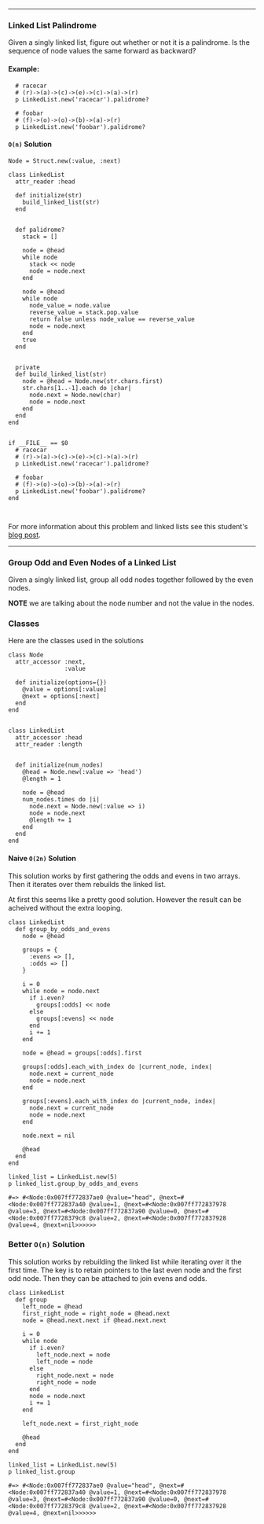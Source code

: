 







***







### Linked List Palindrome



Given a singly linked list, figure out whether or not it is a palindrome. Is the sequence of node values the same forward as backward?


#### Example:

```language-ruby
  # racecar
  # (r)->(a)->(c)->(e)->(c)->(a)->(r)
  p LinkedList.new('racecar').palidrome?

  # foobar
  # (f)->(o)->(o)->(b)->(a)->(r)
  p LinkedList.new('foobar').palidrome?
```


#### `O(n)` Solution

```language-ruby
Node = Struct.new(:value, :next)

class LinkedList
  attr_reader :head

  def initialize(str)
    build_linked_list(str)
  end


  def palidrome?
    stack = []
    
    node = @head
    while node
      stack << node
      node = node.next
    end

    node = @head
    while node
      node_value = node.value
      reverse_value = stack.pop.value
      return false unless node_value == reverse_value
      node = node.next
    end
    true
  end


  private
  def build_linked_list(str)
    node = @head = Node.new(str.chars.first)
    str.chars[1..-1].each do |char|
      node.next = Node.new(char)
      node = node.next
    end
  end
end


if __FILE__ == $0
  # racecar
  # (r)->(a)->(c)->(e)->(c)->(a)->(r)
  p LinkedList.new('racecar').palidrome?

  # foobar
  # (f)->(o)->(o)->(b)->(a)->(r)
  p LinkedList.new('foobar').palidrome?
end



```


For more information about this problem and linked lists see this student's [blog post](http://thomasjlo.tumblr.com/post/139257662138/fun-with-linkedlist).








***







### Group Odd and Even Nodes of a Linked List


Given a singly linked list, group all odd nodes together followed by the even nodes.

**NOTE** we are talking about the node number and not the value in the nodes.


### Classes

Here are the classes used in the solutions

```language-ruby
class Node
  attr_accessor :next,
                :value

  def initialize(options={})
    @value = options[:value]
    @next = options[:next]
  end
end


class LinkedList
  attr_accessor :head
  attr_reader :length


  def initialize(num_nodes)
    @head = Node.new(:value => 'head')
    @length = 1

    node = @head
    num_nodes.times do |i|
      node.next = Node.new(:value => i)
      node = node.next
      @length += 1
    end
  end
end
```


#### Naive `O(2n)` Solution

This solution works by first gathering the odds and evens in two arrays. Then it iterates over them rebuilds the linked list.

At first this seems like a pretty good solution. However the result can be acheived without the extra looping.


```language-ruby
class LinkedList
  def group_by_odds_and_evens
    node = @head

    groups = {
      :evens => [],
      :odds => []
    }

    i = 0
    while node = node.next
      if i.even?
        groups[:odds] << node
      else
        groups[:evens] << node
      end
      i += 1
    end

    node = @head = groups[:odds].first
    
    groups[:odds].each_with_index do |current_node, index|
      node.next = current_node
      node = node.next
    end

    groups[:evens].each_with_index do |current_node, index|
      node.next = current_node
      node = node.next
    end

    node.next = nil

    @head
  end
end

linked_list = LinkedList.new(5)
p linked_list.group_by_odds_and_evens

#=> #<Node:0x007ff772837ae0 @value="head", @next=#<Node:0x007ff772837a40 @value=1, @next=#<Node:0x007ff772837978 @value=3, @next=#<Node:0x007ff772837a90 @value=0, @next=#<Node:0x007ff7728379c8 @value=2, @next=#<Node:0x007ff772837928 @value=4, @next=nil>>>>>>

```



### Better `O(n)` Solution

This solution works by rebuilding the linked list while iterating over it the first time. The key is to retain pointers to the last even node and the first odd node. Then they can be attached to join evens and odds.


```language-ruby
class LinkedList
  def group
    left_node = @head
    first_right_node = right_node = @head.next
    node = @head.next.next if @head.next.next

    i = 0
    while node
      if i.even?
        left_node.next = node
        left_node = node
      else
        right_node.next = node
        right_node = node
      end
      node = node.next
      i += 1
    end

    left_node.next = first_right_node

    @head
  end
end

linked_list = LinkedList.new(5)
p linked_list.group

#=> #<Node:0x007ff772837ae0 @value="head", @next=#<Node:0x007ff772837a40 @value=1, @next=#<Node:0x007ff772837978 @value=3, @next=#<Node:0x007ff772837a90 @value=0, @next=#<Node:0x007ff7728379c8 @value=2, @next=#<Node:0x007ff772837928 @value=4, @next=nil>>>>>>
```









